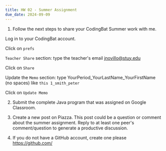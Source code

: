 ```yaml
---
title: HW 02 - Summer Assignment
due_date: 2024-09-09
---
```



1. Follow the next steps to share your CodingBat Summer work with me.

  Log in to your CodingBat account.
  
  Click on ```prefs```
  
  ```Teacher Share``` section: type the teacher's email jnovillo@stuy.edu
  
  Click on ```Share```
  
  Update the ```Memo``` section: type YourPeriod_YourLastName_YourFirstName (no spaces) like ```this 1_smith_peter```
  
  Click on ```Update Memo```

2. Submit the complete Java program that was assigned on Google Classroom.

3. Create a new post on Piazza. This post could be a question or comment about the summer assignment. Reply to at least one peer's comment/question to generate a productive discussion.

4. If you do not have a GitHub account, create one please https://github.com/
